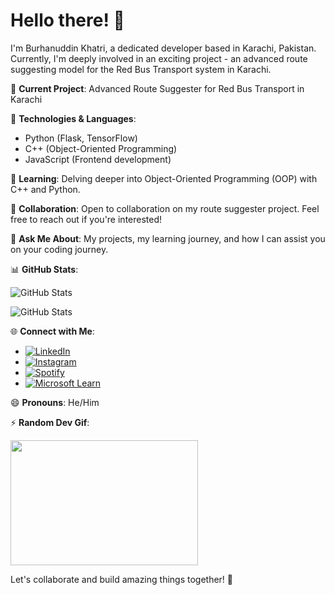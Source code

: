 # Hello there! 👋

I'm Burhanuddin Khatri, a dedicated developer based in Karachi, Pakistan. Currently, I'm deeply involved in an exciting project - an advanced route suggesting model for the Red Bus Transport system in Karachi.

🚌 **Current Project**: Advanced Route Suggester for Red Bus Transport in Karachi

🚀 **Technologies & Languages**:
   - Python (Flask, TensorFlow)
   - C++ (Object-Oriented Programming)
   - JavaScript (Frontend development)

🌱 **Learning**: Delving deeper into Object-Oriented Programming (OOP) with C++ and Python.

👯 **Collaboration**: Open to collaboration on my route suggester project. Feel free to reach out if you're interested!

💬 **Ask Me About**: My projects, my learning journey, and how I can assist you on your coding journey.

📊 **GitHub Stats**:
   <!-- GitHub Stats Trophy - https://github.com/ryo-ma/github-profile-trophy -->
   <img src="https://github-profile-trophy.vercel.app/?username=BurhanCantCode&theme=monokai&column=7" alt="GitHub Stats" />

   ![GitHub Stats](https://github-readme-stats.vercel.app/api?username=BurhanCantCode&show_icons=true&count_private=true&hide=issues&theme=radical)

🌐 **Connect with Me**:
   - [![LinkedIn](https://img.shields.io/badge/LinkedIn-Connect-blue)](https://www.linkedin.com/in/burhanuddin-khatri-aa44a8247/)
   - [![Instagram](https://img.shields.io/badge/Instagram-Follow-red)](https://www.instagram.com/burhan_frfr/)
   - [![Spotify](https://img.shields.io/badge/Spotify-Follow-green)](https://open.spotify.com/user/31c7fqo2jea6kq34x5ydlya5e324?si=d14f1c41fc77449b)
   - [![Microsoft Learn](https://img.shields.io/badge/Microsoft%20Learn-Profile-blue)](https://learn.microsoft.com/en-us/users/burhanuddinkhatri-4132/)

😄 **Pronouns**: He/Him

⚡ **Random Dev Gif**:
<!-- Gif Source: Giphy -->
<img src="https://media.giphy.com/media/ZVik7pBtu9dNS/giphy.gif" width="300" height="200" />

Let's collaborate and build amazing things together! 🚀
